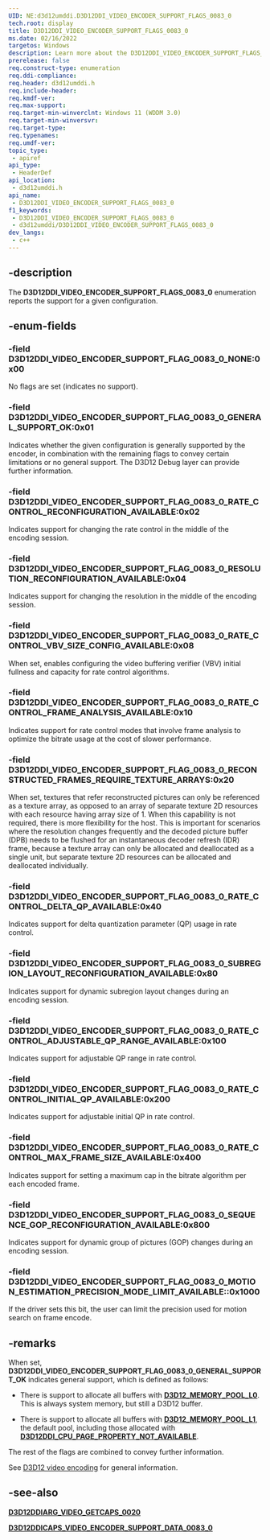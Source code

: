```yaml
---
UID: NE:d3d12umddi.D3D12DDI_VIDEO_ENCODER_SUPPORT_FLAGS_0083_0
tech.root: display
title: D3D12DDI_VIDEO_ENCODER_SUPPORT_FLAGS_0083_0
ms.date: 02/16/2022
targetos: Windows
description: Learn more about the D3D12DDI_VIDEO_ENCODER_SUPPORT_FLAGS_0083_0 enumeration.
prerelease: false
req.construct-type: enumeration
req.ddi-compliance: 
req.header: d3d12umddi.h
req.include-header: 
req.kmdf-ver: 
req.max-support: 
req.target-min-winverclnt: Windows 11 (WDDM 3.0)
req.target-min-winversvr: 
req.target-type: 
req.typenames: 
req.umdf-ver: 
topic_type:
 - apiref
api_type:
 - HeaderDef
api_location:
 - d3d12umddi.h
api_name:
 - D3D12DDI_VIDEO_ENCODER_SUPPORT_FLAGS_0083_0
f1_keywords:
 - D3D12DDI_VIDEO_ENCODER_SUPPORT_FLAGS_0083_0
 - d3d12umddi/D3D12DDI_VIDEO_ENCODER_SUPPORT_FLAGS_0083_0
dev_langs:
 - c++
---
```


## -description

The **D3D12DDI_VIDEO_ENCODER_SUPPORT_FLAGS_0083_0** enumeration reports the support for a given configuration.

## -enum-fields

### -field D3D12DDI_VIDEO_ENCODER_SUPPORT_FLAG_0083_0_NONE:0x00

No flags are set (indicates no support).

### -field D3D12DDI_VIDEO_ENCODER_SUPPORT_FLAG_0083_0_GENERAL_SUPPORT_OK:0x01

Indicates whether the given configuration is generally supported by the encoder, in combination with the remaining flags to convey certain limitations or no general support. The D3D12 Debug layer can provide further information.

### -field D3D12DDI_VIDEO_ENCODER_SUPPORT_FLAG_0083_0_RATE_CONTROL_RECONFIGURATION_AVAILABLE:0x02

Indicates support for changing the rate control in the middle of the encoding session.

### -field D3D12DDI_VIDEO_ENCODER_SUPPORT_FLAG_0083_0_RESOLUTION_RECONFIGURATION_AVAILABLE:0x04

Indicates support for changing the resolution in the middle of the encoding session.

### -field D3D12DDI_VIDEO_ENCODER_SUPPORT_FLAG_0083_0_RATE_CONTROL_VBV_SIZE_CONFIG_AVAILABLE:0x08

When set, enables configuring the video buffering verifier (VBV) initial fullness and capacity for rate control algorithms.

### -field D3D12DDI_VIDEO_ENCODER_SUPPORT_FLAG_0083_0_RATE_CONTROL_FRAME_ANALYSIS_AVAILABLE:0x10

Indicates support for rate control modes that involve frame analysis to optimize the bitrate usage at the cost of slower performance.

### -field D3D12DDI_VIDEO_ENCODER_SUPPORT_FLAG_0083_0_RECONSTRUCTED_FRAMES_REQUIRE_TEXTURE_ARRAYS:0x20

When set, textures that refer reconstructed pictures can only be referenced as a texture array, as opposed to an array of separate texture 2D resources with each resource having array size of 1. When this capability is not required, there is more flexibility for the host. This is important for scenarios where the resolution changes frequently and the decoded picture buffer (DPB) needs to be flushed for an instantaneous decoder refresh (IDR) frame, because a texture array can only be allocated and deallocated as a single unit, but separate texture 2D resources can be allocated and deallocated individually.

### -field D3D12DDI_VIDEO_ENCODER_SUPPORT_FLAG_0083_0_RATE_CONTROL_DELTA_QP_AVAILABLE:0x40

Indicates support for delta quantization parameter (QP) usage in rate control.

### -field D3D12DDI_VIDEO_ENCODER_SUPPORT_FLAG_0083_0_SUBREGION_LAYOUT_RECONFIGURATION_AVAILABLE:0x80

Indicates support for dynamic subregion layout changes during an encoding session.

### -field D3D12DDI_VIDEO_ENCODER_SUPPORT_FLAG_0083_0_RATE_CONTROL_ADJUSTABLE_QP_RANGE_AVAILABLE:0x100

Indicates support for adjustable QP range in rate control.

### -field D3D12DDI_VIDEO_ENCODER_SUPPORT_FLAG_0083_0_RATE_CONTROL_INITIAL_QP_AVAILABLE:0x200

Indicates support for adjustable initial QP in rate control.

### -field D3D12DDI_VIDEO_ENCODER_SUPPORT_FLAG_0083_0_RATE_CONTROL_MAX_FRAME_SIZE_AVAILABLE:0x400

Indicates support for setting a maximum cap in the bitrate algorithm per each encoded frame.

### -field D3D12DDI_VIDEO_ENCODER_SUPPORT_FLAG_0083_0_SEQUENCE_GOP_RECONFIGURATION_AVAILABLE:0x800

Indicates support for dynamic group of pictures (GOP) changes during an encoding session.

### -field D3D12DDI_VIDEO_ENCODER_SUPPORT_FLAG_0083_0_MOTION_ESTIMATION_PRECISION_MODE_LIMIT_AVAILABLE::0x1000

If the driver sets this bit, the user can limit the precision used for motion search on frame encode.

## -remarks

 When set, **D3D12DDI_VIDEO_ENCODER_SUPPORT_FLAG_0083_0_GENERAL_SUPPORT_OK** indicates general support, which is defined as follows:

* There is support to allocate all buffers with [**D3D12_MEMORY_POOL_L0**](/windows/win32/api/d3d12/ne-d3d12-d3d12_memory_pool). This is always system memory, but still a D3D12 buffer.

* There is support to allocate all buffers with [**D3D12_MEMORY_POOL_L1**](/windows/win32/api/d3d12/ne-d3d12-d3d12_memory_pool), the default pool, including those allocated with [**D3D12DDI_CPU_PAGE_PROPERTY_NOT_AVAILABLE**](/windows/win32/api/d3d12/ne-d3d12-d3d12_cpu_page_property).

The rest of the flags are combined to convey further information.

See [D3D12 video encoding](/windows-hardware/drivers/display/video-encoding-d3d12) for general information.

## -see-also

[**D3D12DDIARG_VIDEO_GETCAPS_0020**](ns-d3d12umddi-d3d12ddiarg_video_getcaps_0020.md)

[**D3D12DDICAPS_VIDEO_ENCODER_SUPPORT_DATA_0083_0**](ns-d3d12umddi-d3d12ddicaps_video_encoder_support_data_0083_0.md)
